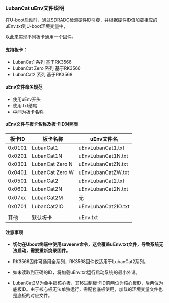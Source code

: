 ### LubanCat uEnv文件说明

在U-boot启动时，通过SDRADC检测硬件ID引脚，并根据硬件ID值加载相应的uEnv.txt到U-boot环境变量中，

以此来实现不同板卡通用一个固件。

#### 支持板卡：

- LubanCat1 系列 基于RK3566
- LubanCat Zero 系列 基于RK3566
- LubanCat2 系列 基于RK3568

#### uEnv文件命名规范

- 使用uEnv开头
- 使用.txt结尾
- 中间为板卡名称

#### uEnv文件与板卡名称及板卡ID对照表

| 板卡ID | 板卡名称        | uEnv文件名          |
| ------ | --------------- | ------------------- |
| 0x0101 | LubanCat1       | uEnvLubanCat1.txt   |
| 0x0201 | LubanCat1N      | uEnvLubanCat1N.txt  |
| 0x0301 | LubanCat Zero N | uEnvLubanCatZN.txt  |
| 0x0401 | LubanCat Zero W | uEnvLubanCatZW.txt  |
| 0x0501 | LubanCat2       | uEnvLubanCat2.txt   |
| 0x0601 | LubanCat2N      | uEnvLubanCat2N.txt  |
| 0x07xx | LubanCat2M      | 无                  |
| 0x0701 | LubanCat2IO     | uEnvLubanCat2IO.txt |
|        |                 |                     |
| 其他   | 默认板卡        | uEnv.txt            |



#### 注意事项

- **切勿在Uboot终端中使用saveenv命令，这会覆盖uEnv.txt文件，导致系统无法启动，需要重新烧录固件。**

- RK3566固件可通用全系列，RK3568固件仅适用于LubanCat2系列。
- 如未读取到正确的ID，将加载uEnv.txt运行启动系统的最小外设。
- LubanCat2M为金手指核心板，其16进制板卡ID前两位为核心板ID，后两位为底板ID。由于核心板无法单独运行，需配套底板使用，加载的环境变量文件也是底板的对应文件。
